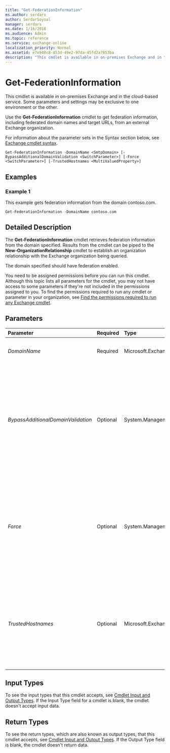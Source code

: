 ```yaml
---
title: "Get-FederationInformation"
ms.author: serdars
author: SerdarSoysal
manager: serdars
ms.date: 1/16/2018
ms.audience: Admin
ms.topic: reference
ms.service: exchange-online
localization_priority: Normal
ms.assetid: e7e948c8-453d-49e2-97da-45fd2a7853ba
description: "This cmdlet is available in on-premises Exchange and in the cloud-based service. Some parameters and settings may be exclusive to one environment or the other."
---
```


# Get-FederationInformation

This cmdlet is available in on-premises Exchange and in the cloud-based service. Some parameters and settings may be exclusive to one environment or the other. 
  
Use the **Get-FederationInformation** cmdlet to get federation information, including federated domain names and target URLs, from an external Exchange organization.
  
For information about the parameter sets in the Syntax section below, see [Exchange cmdlet syntax](https://technet.microsoft.com/library/bb123552.aspx). 
  
```
Get-FederationInformation -DomainName <SmtpDomain> [-BypassAdditionalDomainValidation <SwitchParameter>] [-Force <SwitchParameter>] [-TrustedHostnames <MultiValuedProperty>]

```

## Examples
<a name="Examples"> </a>

### Example 1

This example gets federation information from the domain contoso.com.
  
```
Get-FederationInformation -DomainName contoso.com
```

## Detailed Description
<a name="DetailedDescription"> </a>

The **Get-FederationInformation** cmdlet retrieves federation information from the domain specified. Results from the cmdlet can be piped to the **New-OrganizationRelationship** cmdlet to establish an organization relationship with the Exchange organization being queried.
  
The domain specified should have federation enabled.
  
You need to be assigned permissions before you can run this cmdlet. Although this topic lists all parameters for the cmdlet, you may not have access to some parameters if they're not included in the permissions assigned to you. To find the permissions required to run any cmdlet or parameter in your organization, see [Find the permissions required to run any Exchange cmdlet](https://technet.microsoft.com/library/mt432940.aspx).
  
## Parameters
<a name="DetailedDescription"> </a>

|**Parameter**|**Required**|**Type**|**Description**|
|:-----|:-----|:-----|:-----|
| _DomainName_ <br/> |Required  <br/> |Microsoft.Exchange.Data.SmtpDomain  <br/> |The  _DomainName_ parameter specifies the domain name for which federation information is to be retrieved. <br/> |
| _BypassAdditionalDomainValidation_ <br/> |Optional  <br/> |System.Management.Automation.SwitchParameter  <br/> |The  _BypassAdditionalDomainValidation_ switch specifies that the command skip validation of domains from the external Exchange organization. You don't need to specify a value with this switch. <br/> We recommend that you only use this switch to retrieve federation information in a hybrid deployment between on-premises and Exchange Online organizations.. Don't use this switch to retrieve federation information for on-premises Exchange organizations in a cross-organization arrangement.  <br/> |
| _Force_ <br/> |Optional  <br/> |System.Management.Automation.SwitchParameter  <br/> |The  _Force_ switch specifies whether to suppress warning or confirmation messages. You can use this switch to run tasks programmatically where prompting for administrative input is inappropriate. You don't need to specify a value with this switch. <br/> A confirmation prompt warns you if the host name in the Autodiscover endpoint of the domain doesn't match the Secure Sockets Layer (SSL) certificate presented by the endpoint, and the host name isn't specified in the  _TrustedHostnames_ parameter. <br/> |
| _TrustedHostnames_ <br/> |Optional  <br/> |Microsoft.Exchange.Data.MultiValuedProperty  <br/> |The  _TrustedHostnames_ parameter specifies the fully qualified domain name (FQDN) of federation endpoints. Federation endpoints are the client access (frontend) services on Mailbox servers in an organization with federation enabled. Explicitly specifying the _TrustedHostnames_ parameter allows the cmdlet to bypass prompting if the certificate presented by the endpoint doesn't match the domain name specified in the _DomainName_ parameter. <br/> |
   
## Input Types
<a name="InputTypes"> </a>

To see the input types that this cmdlet accepts, see [Cmdlet Input and Output Types](http://go.microsoft.com/fwlink/p/?linkId=616387). If the Input Type field for a cmdlet is blank, the cmdlet doesn't accept input data. 
  
## Return Types
<a name="ReturnTypes"> </a>

To see the return types, which are also known as output types, that this cmdlet accepts, see [Cmdlet Input and Output Types](http://go.microsoft.com/fwlink/p/?linkId=616387). If the Output Type field is blank, the cmdlet doesn't return data. 
  

